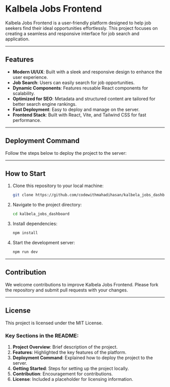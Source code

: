 
# Kalbela Jobs Frontend

Kalbela Jobs Frontend is a user-friendly platform designed to help job seekers find their ideal opportunities effortlessly. This project focuses on creating a seamless and responsive interface for job search and application.

---

## Features

- **Modern UI/UX**: Built with a sleek and responsive design to enhance the user experience.
- **Job Search**: Users can easily search for job opportunities.
- **Dynamic Components**: Features reusable React components for scalability.
- **Optimized for SEO**: Metadata and structured content are tailored for better search engine rankings.
- **Fast Deployment**: Easy to deploy and manage on the server.
- **Frontend Stack**: Built with React, Vite, and Tailwind CSS for fast performance.

---

## Deployment Command

Follow the steps below to deploy the project to the server:


---

## How to Start

1. Clone this repository to your local machine:

   ```bash
   git clone https://github.com/codewithmahadihasan/kalbela_jobs_dashboard.git
   ```

2. Navigate to the project directory:

   ```bash
   cd kalbela_jobs_dashboard
   ```

3. Install dependencies:

   ```bash
   npm install
   ```

4. Start the development server:

   ```bash
   npm run dev
   ```

---

## Contribution

We welcome contributions to improve Kalbela Jobs Frontend. Please fork the repository and submit pull requests with your changes.

---

## License

This project is licensed under the MIT License.



### Key Sections in the README:
1. **Project Overview**: Brief description of the project.
2. **Features**: Highlighted the key features of the platform.
3. **Deployment Command**: Explained how to deploy the project to the server.
4. **Getting Started**: Steps for setting up the project locally.
5. **Contribution**: Encouragement for contributions.
6. **License**: Included a placeholder for licensing information.
